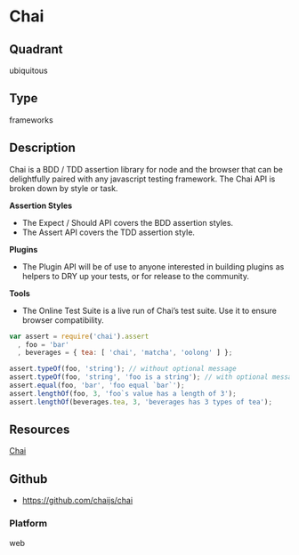 # Chai

## Quadrant
ubiquitous

## Type
frameworks

## Description
Chai is a BDD / TDD assertion library for node and the browser that can be delightfully paired with any javascript testing framework. The Chai API is broken down by style or task.

**Assertion Styles**
* The Expect / Should API covers the BDD assertion styles.
* The Assert API covers the TDD assertion style.

**Plugins**
* The Plugin API will be of use to anyone interested in building plugins as helpers to DRY up your tests, or for release to the community.

**Tools**
* The Online Test Suite is a live run of Chai’s test suite. Use it to ensure browser compatibility.

``` js
var assert = require('chai').assert
  , foo = 'bar'
  , beverages = { tea: [ 'chai', 'matcha', 'oolong' ] };

assert.typeOf(foo, 'string'); // without optional message
assert.typeOf(foo, 'string', 'foo is a string'); // with optional message
assert.equal(foo, 'bar', 'foo equal `bar`');
assert.lengthOf(foo, 3, 'foo`s value has a length of 3');
assert.lengthOf(beverages.tea, 3, 'beverages has 3 types of tea');
```

## Resources
[Chai](https://chaijs.org)


## Github
* https://github.com/chaijs/chai

### Platform
web